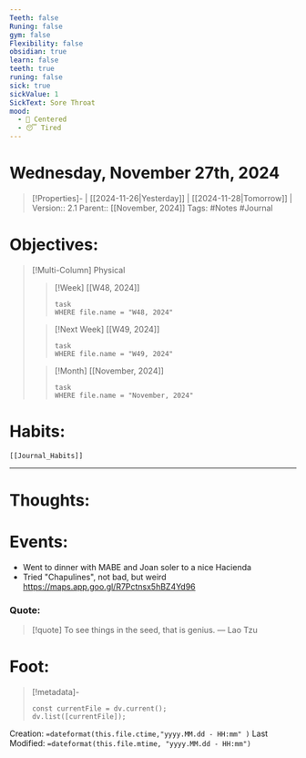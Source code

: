 ```yaml
---
Teeth: false
Runing: false
gym: false
Flexibility: false
obsidian: true
learn: false
teeth: true
runing: false
sick: true
sickValue: 1
SickText: Sore Throat
mood:
  - 🧘 Centered
  - 😴 Tired
---
```

# Wednesday, November 27th, 2024
>[!Properties]- | [[2024-11-26|Yesterday]] | [[2024-11-28|Tomorrow]] |
>Version:: 2.1
>Parent:: [[November, 2024]]
>Tags: #Notes #Journal 

# Objectives:
>[!Multi-Column] Physical
>>[!Week] [[W48, 2024]]
>>```dataview
>>task
>>WHERE file.name = "W48, 2024"
>>```
>
>>[!Next Week] [[W49, 2024]]
>>```dataview
>>task
>>WHERE file.name = "W49, 2024"
>>```
>
>>[!Month] [[November, 2024]]
>>```dataview
>>task
>>WHERE file.name = "November, 2024"
>>```
>
# Habits:
```meta-bind-embed
[[Journal_Habits]]
```
***
# Thoughts:


# Events:
- Went to dinner with MABE and Joan soler to a nice Hacienda
- Tried "Chapulines", not bad, but weird 
https://maps.app.goo.gl/R7Pctnsx5hBZ4Yd96

### Quote:
> [!quote] To see things in the seed, that is genius.
> — Lao Tzu

# Foot:

>[!metadata]-
>```dataviewjs
>const currentFile = dv.current();
>dv.list([currentFile]);
>```

Creation:          `=dateformat(this.file.ctime,"yyyy.MM.dd - HH:mm" )`
Last Modified:  `=dateformat(this.file.mtime, "yyyy.MM.dd - HH:mm")`

